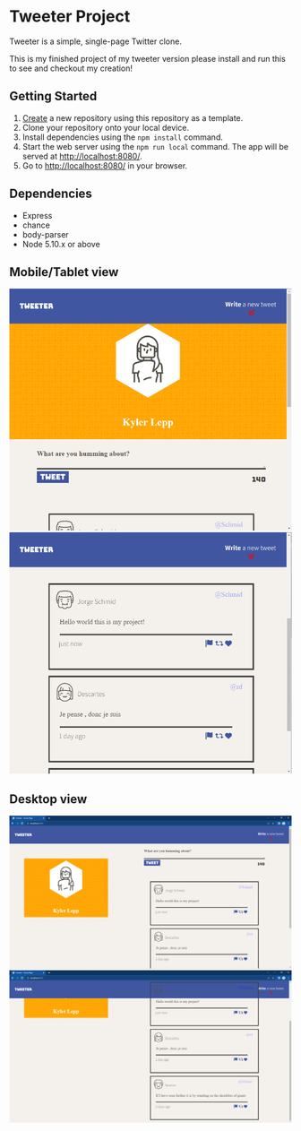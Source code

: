 # Tweeter Project

Tweeter is a simple, single-page Twitter clone.

This is my finished project of my tweeter version please install and run this to see and checkout my creation!

## Getting Started

1. [Create](https://docs.github.com/en/repositories/creating-and-managing-repositories/creating-a-repository-from-a-template) a new repository using this repository as a template.
2. Clone your repository onto your local device.
3. Install dependencies using the `npm install` command.
3. Start the web server using the `npm run local` command. The app will be served at <http://localhost:8080/>.
4. Go to <http://localhost:8080/> in your browser.

## Dependencies

- Express
- chance
- body-parser
- Node 5.10.x or above

## Mobile/Tablet view

!['Screenshot of mobile/tablet view'](https://github.com/Klepp1/tweeter/blob/master/docs/mobile-tabletView.png?raw=true)
!['Screenshot of mobile.tablet tweet view'](https://github.com/Klepp1/tweeter/blob/master/docs/tablet-tweetView.png?raw=true)

## Desktop view

!['View of tweeter on desktop'](https://github.com/Klepp1/tweeter/blob/master/docs/tweeter!.png?raw=true)
!['View of tweets on desktop view'](https://github.com/Klepp1/tweeter/blob/master/docs/tweets.png?raw=true)
